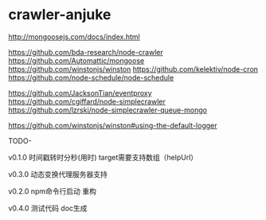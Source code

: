# crawler-anjuke
http://mongoosejs.com/docs/index.html

https://github.com/bda-research/node-crawler
https://github.com/Automattic/mongoose
https://github.com/winstonjs/winston
https://github.com/kelektiv/node-cron
https://github.com/node-schedule/node-schedule

https://github.com/JacksonTian/eventproxy
https://github.com/cgiffard/node-simplecrawler
https://github.com/lzrski/node-simplecrawler-queue-mongo

https://github.com/winstonjs/winston#using-the-default-logger


TODO-

v0.1.0
时间戳转时分秒(用时)
target需要支持数组（helpUrl）

v0.3.0
动态变换代理服务器支持

v0.2.0
npm命令行启动
重构

v0.4.0
测试代码
doc生成
